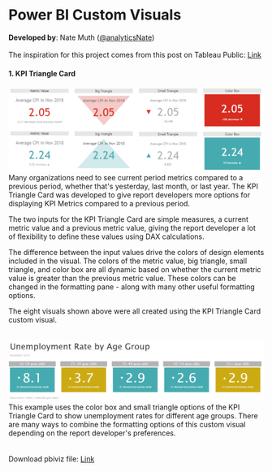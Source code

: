 # Power BI Custom Visuals
**Developed by**: Nate Muth ([@analyticsNate](https://twitter.com/analyticsnate))<br>
 <br>
The inspiration for this project comes from this post on Tableau Public: [Link](https://public.tableau.com/en-us/s/gallery/20-ways-visualize-kpis?utm_source=Hootsuite&utm_medium=Social&utm_campaign=TableauSocial)
 <br>
#### 1. KPI Triangle Card
![alt text](https://github.com/analyticsnate/power-bi-custom-visuals/blob/master/images/example1.PNG)
Many organizations need to see current period metrics compared to a previous period, whether that's yesterday, last month, or last year. The KPI Triangle Card was developed to give report developers more options for displaying KPI Metrics compared to a previous period.

The two inputs for the KPI Triangle Card are simple measures, a current metric value and a previous metric value, giving the report developer a lot of flexibility to define these values using DAX calculations.

The difference between the input values drive the colors of design elements included in the visual. The colors of the metric value, big triangle, small triangle, and color box are all dynamic based on whether the current metric value is greater than the previous metric value. These colors can be changed in the formatting pane - along with many other useful formatting options.

The eight visuals shown above were all created using the KPI Triangle Card custom visual. <br>
 <br>
 <br>
![alt text](https://github.com/analyticsnate/power-bi-custom-visuals/blob/master/images/example2.PNG)
This example uses the color box and small triangle options of the KPI Triangle Card to show unemployment rates for different age groups. There are many ways to combine the formatting options of this custom visual depending on the report developer's preferences. <br>\
<br>
Download pbiviz file: [Link](https://github.com/analyticsnate/power-bi-custom-visuals/blob/master/kpitrianglecard.pbiviz) 
